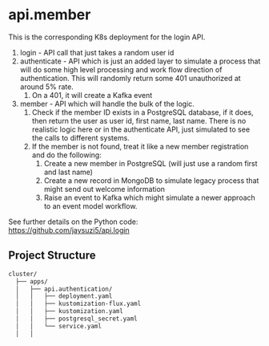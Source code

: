 # api.member
This is the corresponding K8s deployment for the login API.


1. login - API call that just takes a random user id
2. authenticate - API which is just an added layer to simulate a process that will do some high level processing and work flow direction of authentication.  This will randomly return some 401 unauthorized at around 5% rate.
   1. On a 401, it will create a Kafka event
3. member - API which will handle the bulk of the logic.
   1. Check if the member ID exists in a PostgreSQL database, if it does, then return the user as user id, first name, last name.  There is no realistic logic here or in the authenticate API, just simulated to see the calls to different systems.
   2. If the member is not found, treat it like a new member registration and do the following:
      1. Create a new member in PostgreSQL (will just use a random first and last name)
      2. Create a new record in MongoDB to simulate legacy process that might send out welcome information
      3. Raise an event to Kafka which might simulate a newer approach to an event model workflow.

See further details on the Python code:  https://github.com/jaysuzi5/api.login


## Project Structure

```bash
cluster/
  ├── apps/
  │   ├── api.authentication/
  │   │   ├── deployment.yaml
  │   │   ├── kustomization-flux.yaml
  │   │   ├── kustomization.yaml  
  │   │   ├── postgresql_secret.yaml  
  │   │   └── service.yaml
  │   │   
```
